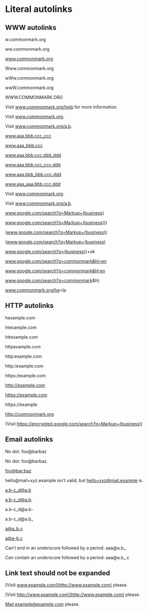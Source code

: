 # Literal autolinks

## WWW autolinks

w.commonmark.org

ww.commonmark.org

www.commonmark.org

Www.commonmark.org

wWw.commonmark.org

wwW.commonmark.org

WWW.COMMONMARK.ORG

Visit www.commonmark.org/help for more information.

Visit www.commonmark.org.

Visit www.commonmark.org/a.b.

www.aaa.bbb.ccc_ccc

www.aaa_bbb.ccc

www.aaa.bbb.ccc.ddd_ddd

www.aaa.bbb.ccc_ccc.ddd

www.aaa.bbb_bbb.ccc.ddd

www.aaa_aaa.bbb.ccc.ddd

Visit www.commonmark.org.

Visit www.commonmark.org/a.b.

www.google.com/search?q=Markup+(business)

www.google.com/search?q=Markup+(business)))

(www.google.com/search?q=Markup+(business))

(www.google.com/search?q=Markup+(business)

www.google.com/search?q=(business))+ok

www.google.com/search?q=commonmark&hl=en

www.google.com/search?q=commonmark&hl;en

www.google.com/search?q=commonmark&hl;

www.commonmark.org/he<lp

## HTTP autolinks

hexample.com

htexample.com

httexample.com

httpexample.com

http:example.com

http:/example.com

https:/example.com

http://example.com

https://example.com

https://example

http://commonmark.org

(Visit https://encrypted.google.com/search?q=Markup+(business))

## Email autolinks

No dot: foo@barbaz

No dot: foo@barbaz.

foo@bar.baz

hello@mail+xyz.example isn’t valid, but hello+xyz@mail.example is.

a.b-c_d@a.b

a.b-c_d@a.b.

a.b-c_d@a.b-

a.b-c_d@a.b_

a@a_b.c

a@a-b.c

Can’t end in an underscore followed by a period: aaa@a.b_.

Can contain an underscore followed by a period: aaa@a.b_.c

## Link text should not be expanded

[Visit www.example.com](http://www.example.com) please.

[Visit http://www.example.com](http://www.example.com) please.

[Mail example@example.com](mailto:example@example.com) please.
